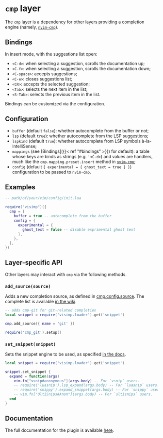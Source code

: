 # `cmp` layer

The `cmp` layer is a dependency for other layers providing a completion engine
(namely, [`nvim-cmp`](https://github.com/hrsh7th/nvim-cmp)).

## Bindings

In insert mode, with the suggestions list open:

- `<C-d>`: when selecting a suggestion, scrolls the documentation up;
- `<C-f>`: when selecting a suggestion, scrolls the documentation down;
- `<C-space>`: accepts suggestions;
- `<C-e>`: closes suggestions list;
- `<CR>`: accepts the selected suggestion;
- `<Tab>`: selects the next item in the list;
- `<S-Tab>`: selects the previous item in the list.

Bindings can be customized via the configuration.

## Configuration

- `buffer` (default `false`): whether autocomplete from the buffer or not;
- `lsp` (default `true`): whether autocomplete from the LSP suggestions;
- `lspkind` (default `true`): whether autocomplete from LSP symbols
  à-la-IntelliSense;
- `mappings` (see [Bindings]({{< ref "#bindings" >}}) for default): a table
  whose keys are binds as strings (e.g. `'<C-d>`) and values are handlers, much
  like the `cmp.mapping.preset.insert` method in
  [`nvim-cmp`](https://github.com/hrsh7th/nvim-cmp#recommended-configuration);
- `config` (default `{ experimental = { ghost_text = true } }`) configuration
  to be passed to `nvim-cmp`.

## Examples

```lua
-- path/of/your/vim/config/init.lua

require("visimp")({
  cmp = {
    buffer = true -- autocomplete from the buffer
    config = {
      experimental = {
        ghost_text = false -- disable exprimental ghost text
      },
    },
  },
})
```

## Layer-specific API

Other layers may interact with `cmp` via the following methods.

### `add_source(source)`

Adds a new completion source, as defined in
[cmp.config.source](https://github.com/hrsh7th/nvim-cmp/blob/main/doc/cmp.txt).
The complete list is available [in the
wiki](https://github.com/hrsh7th/nvim-cmp/wiki/List-of-sources).

```lua
-- adds cmp-git for git-related completion
local snippet = require('visimp.loader').get('snippet')

cmp.add_source({ name = 'git' })

require('cmp_git').setup()
```

### `set_snippet(snippet)`

Sets the snippet engine to be used, as specified [in the
docs](https://github.com/hrsh7th/nvim-cmp/blob/main/doc/cmp.txt).


```lua
local snippet = require('visimp.loader').get('snippet')

snippet.set_snippet {
  expand = function(args)
    vim.fn["vsnip#anonymous"](args.body) -- For `vsnip` users.
    -- require('luasnip').lsp_expand(args.body) -- For `luasnip` users.
    -- require('snippy').expand_snippet(args.body) -- For `snippy` users.
    -- vim.fn["UltiSnips#Anon"](args.body) -- For `ultisnips` users.
  end
}
```

## Documentation

The full documentation for the plugin is available
[here](https://github.com/hrsh7th/nvim-cmp/blob/main/doc/cmp.txt).
